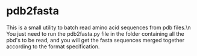 # pdb2fasta
This is a small utility to batch read amino acid sequences from pdb files.\n
You just need to run the pdb2fasta.py file in the folder containing all the pbd's to be read, and you will get the fasta sequences merged together according to the format specification.

